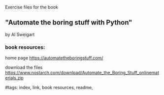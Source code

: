 Exercise files for the book

## "Automate the boring stuff with Python"
by Al Sweigart


### book resources:

home page
https://automatetheboringstuff.com/

download the files
https://www.nostarch.com/download/Automate_the_Boring_Stuff_onlinematerials.zip

#tags: index, link, book resources, readme,
